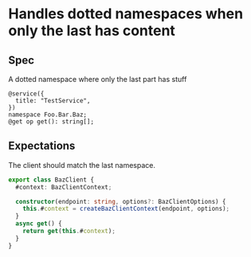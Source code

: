 # Handles dotted namespaces when only the last has content

## Spec

A dotted namespace where only the last part has stuff

```tsp
@service({
  title: "TestService",
})
namespace Foo.Bar.Baz;
@get op get(): string[];
```

## Expectations

The client should match the last namespace.

```ts src/bazClient.ts class BazClient
export class BazClient {
  #context: BazClientContext;

  constructor(endpoint: string, options?: BazClientOptions) {
    this.#context = createBazClientContext(endpoint, options);
  }
  async get() {
    return get(this.#context);
  }
}
```
